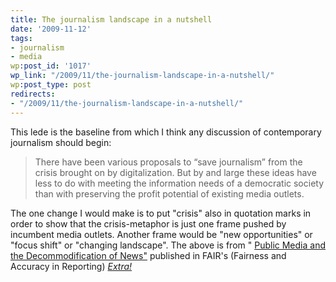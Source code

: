```yaml
---
title: The journalism landscape in a nutshell
date: '2009-11-12'
tags:
- journalism
- media
wp:post_id: '1017'
wp_link: "/2009/11/the-journalism-landscape-in-a-nutshell/"
wp:post_type: post
redirects:
- "/2009/11/the-journalism-landscape-in-a-nutshell/"
---
```


This lede is the baseline from which I think any discussion of contemporary journalism should begin:

> There have been various proposals to “save journalism” from the crisis brought on by digitalization. But by and large these ideas have less to do with meeting the information needs of a democratic society than with preserving the profit potential of existing media outlets.

The one change I would make is to put "crisis" also in quotation marks in order to show that the crisis-metaphor is just one frame pushed by incumbent media outlets. Another frame would be "new opportunities" or "focus shift" or "changing landscape". The above is from " [Public Media and the Decommodification of News"](http://www.fair.org/index.php?page=3937) published in FAIR's (Fairness and Accuracy in Reporting) [_Extra!_](http://www.fair.org/index.php?page=21&extra_issue_id=245)
